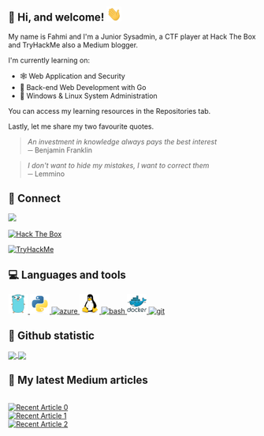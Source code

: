 <!--
**fahmi1597/fahmi1597** is a ✨ _special_ ✨ repository because its `README.md` (this file) appears on your GitHub profile.

Here are some ideas to get you started:

- 🔭 I’m currently working on ...
- 🌱 I’m currently learning ...
- 👯 I’m looking to collaborate on ...
- 🤔 I’m looking for help with ...
- 💬 Ask me about ...
- 📫 How to reach me: ...
- 😄 Pronouns: ...
- ⚡ Fun fact: ...
-->

## 💬 Hi, and welcome! <img src="https://raw.githubusercontent.com/ABSphreak/ABSphreak/master/gifs/Hi.gif" width="30px">

My name is Fahmi and I'm a Junior Sysadmin, a CTF player at Hack The Box and TryHackMe also a Medium blogger.

I'm currently learning on: 

- 🕸 Web Application and Security
- 🔧 Back-end Web Development with Go
- 🐧 Windows & Linux System Administration

You can access my learning resources in the Repositories tab.

Lastly, let me share my two favourite quotes.

> *An investment in knowledge always pays the best interest*  
> ─ Benjamin Franklin

>*I don't want to hide my mistakes, I want to correct them*  
> ─ Lemmino

## 👯 Connect

[HackTheBox]: https://app.hackthebox.eu/profile/265868
[TryHackMe]: https://tryhackme.com/p/iamf
[Medium]: https://medium.com/@fahmifj

[<img height="40" src="https://img.shields.io/badge/-Medium-000000.svg?&style=for-the-badge&logo=Medium&logoColor=white" />][Medium]

[<img height="45" src="http://www.hackthebox.eu/badge/image/265868" alt="Hack The Box" ></img>][HackTheBox]

[<img height="50" src="https://tryhackme-badges.s3.amazonaws.com/iamf.png" alt="TryHackMe"></img>][TryHackMe]


## 💻 Languages and tools
<p align="left"> 
<a href="https://golang.org" target="_blank"> <img src="https://raw.githubusercontent.com/devicons/devicon/master/icons/go/go-original.svg" alt="go" width="40" height="40"/> </a> 
<a href="https://www.python.org" target="_blank"> <img src="https://raw.githubusercontent.com/devicons/devicon/master/icons/python/python-original.svg" alt="python" width="40" height="40"/> </a>
<a href="https://azure.microsoft.com/en-in/" target="_blank"> <img src="https://www.vectorlogo.zone/logos/microsoft_azure/microsoft_azure-icon.svg" alt="azure" width="40" height="40"/> </a> 
<a href="https://www.linux.org/" target="_blank"> <img src="https://raw.githubusercontent.com/devicons/devicon/master/icons/linux/linux-original.svg" alt="linux" width="40" height="40"/> </a> 
<a href="https://www.gnu.org/software/bash/" target="_blank"> <img src="https://www.vectorlogo.zone/logos/gnu_bash/gnu_bash-icon.svg" alt="bash" width="40" height="40"/> </a> 
<a href="https://www.docker.com/" target="_blank"> <img src="https://raw.githubusercontent.com/devicons/devicon/master/icons/docker/docker-original-wordmark.svg" alt="docker" width="40" height="40"/> </a> 
<a href="https://git-scm.com/" target="_blank"> <img src="https://www.vectorlogo.zone/logos/git-scm/git-scm-icon.svg" alt="git" width="40" height="40"/> </a> 

 
</p>


## 🔰 Github statistic
<a href="">
  <img align="center" src="https://github-readme-stats.vercel.app/api/top-langs/?username=fahmifj&theme=nord&hide=makefile&langs_count=6&layout=compact" />
</a>

<a href="">
  <img align="center" src="https://github-readme-stats.vercel.app/api?username=fahmifj&show_icons=true&theme=nord&hide_title=true&include_all_commits=true&hide_rank=true" />
</a>


## 📝 My latest Medium articles
<br> <a target="_blank" href="https://github-readme-medium-recent-article.vercel.app/medium/@fahmifj/0"><img src="https://github-readme-medium-recent-article.vercel.app/medium/@fahmifj/0" alt="Recent Article 0"></a>
<br> <a target="_blank" href="https://github-readme-medium-recent-article.vercel.app/medium/@fahmifj/1"><img src="https://github-readme-medium-recent-article.vercel.app/medium/@fahmifj/1" alt="Recent Article 1"></a>
<br> <a target="_blank" href="https://github-readme-medium-recent-article.vercel.app/medium/@fahmifj/2"><img src="https://github-readme-medium-recent-article.vercel.app/medium/@fahmifj/2" alt="Recent Article 2"></a>